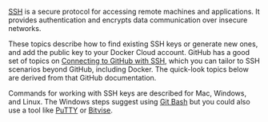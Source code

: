 [SSH](/engine/reference/glossary.md#ssh) is a secure protocol for accessing remote machines and applications. It
provides authentication and encrypts data communication over insecure networks.

These topics describe how to find existing SSH keys or generate new ones, and
add the public key to your Docker Cloud account. GitHub has a good set of
topics on [Connecting to GitHub with
SSH](https://help.github.com/articles/connecting-to-github-with-ssh/), which you
can tailor to SSH scenarios beyond GitHub, including Docker. The quick-look
topics below are derived from that GitHub documentation.

Commands for working with SSH keys are described for Mac, Windows, and Linux.
The Windows steps suggest using [Git Bash](https://git-for-windows.github.io/) but you could also use a tool like
[PuTTY](http://www.chiark.greenend.org.uk/~sgtatham/putty/latest.html) or
[Bitvise](https://www.bitvise.com/index).
